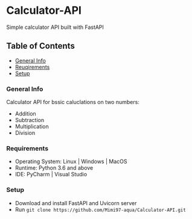 # Calculator-API
Simple calculator API built with FastAPI

## Table of Contents
* [General Info](#general-info)
* [Reuqirements](#requirements)
* [Setup](#setup)

### General Info 
Calculator API for bssic caluclations on two numbers:
* Addition
* Subtraction
* Multiplication
* Division

### Requirements
* Operating System: Linux | Windows | MacOS
* Runtime: Python 3.6 and above
* IDE: PyCharm | Visual Studio

### Setup
* Download and install FastAPI and Uvicorn server
* Run ```git clone https://github.com/Mimi97-aqua/Calculator-API.git``` 
